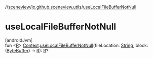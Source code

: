 //[sceneview](../../index.md)/[io.github.sceneview.utils](index.md)/[useLocalFileBufferNotNull](use-local-file-buffer-not-null.md)

# useLocalFileBufferNotNull

[androidJvm]\
fun &lt;[R](use-local-file-buffer-not-null.md)&gt; [Context](https://developer.android.com/reference/kotlin/android/content/Context.html).[useLocalFileBufferNotNull](use-local-file-buffer-not-null.md)(fileLocation: [String](https://kotlinlang.org/api/latest/jvm/stdlib/kotlin/-string/index.html), block: ([ByteBuffer](https://developer.android.com/reference/kotlin/java/nio/ByteBuffer.html)) -&gt; [R](use-local-file-buffer-not-null.md)): [R](use-local-file-buffer-not-null.md)?
